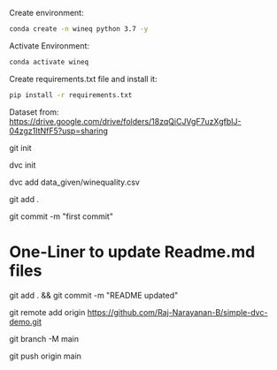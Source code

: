 Create environment:
```bash
conda create -n wineq python 3.7 -y
```

Activate Environment:
```bash
conda activate wineq
```

Create requirements.txt file and install it:
```bash
pip install -r requirements.txt
```

Dataset from:
https://drive.google.com/drive/folders/18zqQiCJVgF7uzXgfbIJ-04zgz1ItNfF5?usp=sharing

git init

dvc init

dvc add data_given/winequality.csv

git add .

git commit -m "first commit"

# One-Liner to update Readme.md files
git add . && git commit -m "README updated"

git remote add origin https://github.com/Raj-Narayanan-B/simple-dvc-demo.git

git branch -M main

git push origin main
